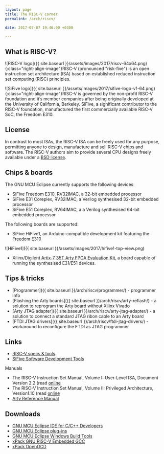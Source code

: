 ```yaml
---
layout: page
title: The RISC-V corner
permalink: /arch/riscv/

date: 2017-07-07 19:46:00 +0300

---
```


## What is RISC-V?

![RISC-V logo]({{ site.baseurl }}/assets/images/2017/riscv-64x64.png){:class="right-align-image"}RISC-V (pronounced "risk-five") is an open instruction set architecture (ISA) based on established reduced instruction set computing (RISC) principles.

![SiFive logo]({{ site.baseurl }}/assets/images/2017/sifive-logo-v1-64.png){:class="right-align-image"}RISC-V is governed by the non-profit RISC-V foundation and it’s member companies after being originally developed at the University of California, Berkeley. SiFive, a significant contributor to the RISC-V foundation, manufactured the first commercially available RISC-V SoC, the Freedom E310.

## License

In contrast to most ISAs, the RISC-V ISA can be freely used for any purpose, permitting anyone to design, manufacture and sell RISC-V chips and software. The RISC-V authors aim to provide several CPU designs freely available under a [BSD license](https://en.wikipedia.org/wiki/BSD_license).

## Chips & boards

The GNU MCU Eclipse currently supports the following devices:

* SiFive Freedom E310, RV32IMAC, a 32-bit embedded processor
* SiFive E31 Coreplex, RV32IMAC, a Verilog synthesised 32-bit embedded processor
* SiFive E51 Coreplex, RV64IMAC, a a Verilog synthesised 64-bit embedded processor

The following boards are supported:

* SiFive HiFive1, an Arduino-compatible development kit featuring the Freedom E310

![HiFive1]({{ site.baseurl }}/assets/images/2017/hifive1-top-view.png)

* Xilinx/Digilent [Artix-7 35T Arty FPGA Evaluation Kit](https://www.xilinx.com/products/boards-and-kits/arty.html), a board capable of running the synthesised E31/E51 devices.

## Tips & tricks

* [Programmer]({{ site.baseurl }}/arch/riscv/programmer/) - programmer info
* [Flashing the Arty boards]({{ site.baseurl }}/arch/riscv/arty-reflash/) - a solution to reprogram the Arty board without Xilinx Vivado
* [Arty JTAG adapter]({{ site.baseurl }}/arch/riscv/arty-jtag-adapter/) - a solution to connect a standard JTAG ribon cable to an Arty board
* [FTDI JTAG drivers]({{ site.baseurl }}/arch/riscv/ftdi-jtag-drivers/) - workaround to reconfigure the FTDI as JTAG programmer

## Links

* [RISC-V specs & tools](https://riscv.org/specifications/)
* [SiFive Software Development Tools](https://www.sifive.com/products/tools/)

Manuals

* The RISC-V Instruction Set Manual, Volume I: User-Level ISA, Document Version 2.2 
(read [online](https://riscv.org/specifications/)
* The RISC-V Instruction Set Manual, Volume II: Privileged Architecture, Version1.10 
(read [online](https://riscv.org/specifications/privileged-isa)
* [Arty Reference Manual](https://reference.digilentinc.com/reference/programmable-logic/arty/reference-manual)

## Downloads

* [GNU MCU Eclipse IDE for C/C++ Developers](https://github.com/gnu-mcu-eclipse/org.eclipse.epp.packages/releases)
* [GNU MCU Eclipse plug-ins](https://github.com/gnu-mcu-eclipse/eclipse-plugins/releases)
* [GNU MCU Eclipse Windows Build Tools](https://github.com/gnu-mcu-eclipse/windows-build-tools/releases)
* [xPack GNU RISC-V Embedded GCC](https://github.com/gnu-mcu-eclipse/riscv-none-gcc/releases)
* [xPack OpenOCD](https://github.com/xpack-dev-tools/openocd/releases)

